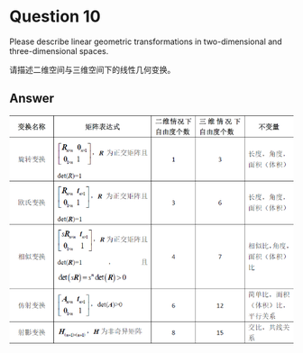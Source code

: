 # Question 10

Please describe linear geometric transformations in two-dimensional and three-dimensional spaces.

请描述二维空间与三维空间下的线性几何变换。

## Answer

![](assets/2024-12-29_20-57-08.png)